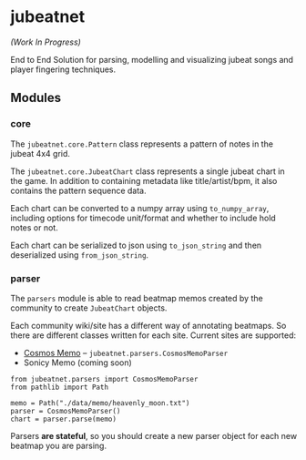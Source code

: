 # jubeatnet

_(Work In Progress)_

End to End Solution for parsing, modelling and visualizing jubeat songs and player fingering techniques.

## Modules

### core

The `jubeatnet.core.Pattern` class represents a pattern of notes in the jubeat 4x4 grid.

The `jubeatnet.core.JubeatChart` class represents a single jubeat chart in the game. In addition to containing metadata like title/artist/bpm, it also contains the pattern sequence data.

Each chart can be converted to a numpy array using `to_numpy_array`, including options for timecode unit/format and whether to include hold notes or not.

Each chart can be serialized to json using `to_json_string` and then deserialized using `from_json_string`.

### parser

The `parsers` module is able to read beatmap memos created by the community to create `JubeatChart` objects.

Each community wiki/site has a different way of annotating beatmaps. So there are different classes written for each site. Current sites are supported:

- [Cosmos Memo](https://w.atwiki.jp/cosmos_memo/) – `jubeatnet.parsers.CosmosMemoParser`
- Sonicy Memo (coming soon)

```python3
from jubeatnet.parsers import CosmosMemoParser
from pathlib import Path

memo = Path("./data/memo/heavenly_moon.txt")
parser = CosmosMemoParser()
chart = parser.parse(memo)
```

Parsers **are stateful**, so you should create a new parser object for each new beatmap you are parsing.